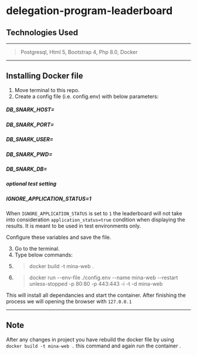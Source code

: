 # delegation-program-leaderboard
## Technologies Used 
***
> Postgresql,
> Html 5,
> Bootstrap 4, 
> Php 8.0,
> Docker
***

## Installing Docker file
1. Move terminal to this repo.
2. Create a config file (i.e. config.env) with below parameters: 
##### DB_SNARK_HOST=
##### DB_SNARK_PORT=
##### DB_SNARK_USER=
##### DB_SNARK_PWD=
##### DB_SNARK_DB=
##### optional test setting
##### IGNORE_APPLICATION_STATUS=1

When `IGNORE_APPLICATION_STATUS` is set to `1` the leaderboard will not take into consideration `application_status=true` condition when displaying the results. It is meant to be used in test environments only.

Configure these variables and save the file.

3. Go to the terminal.
4. Type below commands:
5. >docker build -t mina-web .
6. >docker run --env-file ./config.env --name mina-web --restart unless-stopped -p 80:80 -p 443:443 -i -t -d  mina-web

This will install all dependancies and start the container. After finishing the process we will opening the browser with `127.0.0.1`
***

## Note
After any changes in project you have rebuild the docker file by using 
`docker build -t mina-web .`
this command and again run the container .

